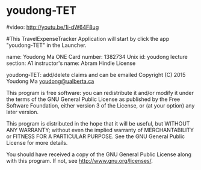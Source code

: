 # youdong-TET

#video: http://youtu.be/1i-dW64F8ug

#This TravelExpenseTracker Application will start by click the app "youdong-TET" in the Launcher.



name: Youdong Ma ONE Card number: 1382734 Unix id: youdong lecture section: A1 instructor's name: Abram Hindle
License

youdong-TET: add/delete claims and can be emailed Copyright (C) 2015 Youdong Ma youdong@ualberta.ca

This program is free software: you can redistribute it and/or modify it under the terms of the GNU General Public License as published by the Free Software Foundation, either version 3 of the License, or (at your option) any later version.

This program is distributed in the hope that it will be useful, but WITHOUT ANY WARRANTY; without even the implied warranty of MERCHANTABILITY or FITNESS FOR A PARTICULAR PURPOSE. See the GNU General Public License for more details.

You should have received a copy of the GNU General Public License along with this program. If not, see http://www.gnu.org/licenses/.
